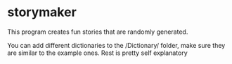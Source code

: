 # storymaker

This program creates fun stories that are randomly generated.

You can add different dictionaries to the /Dictionary/ folder, make sure they are similar to the example ones.
Rest is pretty self explanatory


